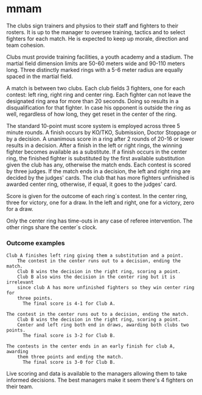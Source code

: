 # mmam

<p>
The clubs sign trainers and physios to their staff and fighters to their rosters. It is up to the manager to oversee training, tactics and to select fighters for each match. He is expected to keep up morale, direction and team cohesion.
</p>
<p>
Clubs must provide training facilities, a youth academy and a stadium. The martial field dimension limits are 50-60 meters wide and 90-110 meters long. Three distinctly marked rings with a 5-6 meter radius are equally spaced in the martial field.
</p>

<p>
A match is between two clubs. Each club fields 3 fighters, one for each contest: left ring, right ring and center ring. Each fighter can not leave the designated ring area for more than 20 seconds. Doing so results in a disqualification for that fighter. In case his opponent is outside the ring as well, regardless of how long, they get reset in the center of the ring.
</p>

<p>
The standard 10-point must score system is employed across three 5 minute rounds. A finish occurs by KO/TKO, Submission, Doctor Stoppage or by a decision. A unanimous score in a ring after 2 rounds of 20-16 or lower results in a decision. After a finish in the left or right rings, the winning fighter becomes available as a substitute. If a finish occurs in the center ring, the finished fighter is substituted by the first available substitution given the club has any, otherwise the match ends. 
Each contest is scored by three judges. If the match ends in a decision, the left and right ring are decided by the judges' cards. The club that has more fighters unfinished is awarded center ring, otherwise, if equal, it goes to the judges' card.
</p>

<p>
Score is given for the outcome of each ring´s contest. In the center ring, three for victory, one for a draw. In the left and right, one for a victory, zero for a draw.
</p>

<p>
Only the center ring has time-outs in any case of referee intervention. The other rings share the center´s clock.
</p>


<p>
</p>


### Outcome examples
```
Club A finishes left ring giving them a substitution and a point.
    The contest in the center runs out to a decision, ending the match.
    Club B wins the decision in the right ring, scoring a point.
    Club B also wins the decision in the center ring but it is irrelevant
    since club A has more unfinished fighters so they win center ring for
    three points.
      The final score is 4-1 for Club A.
```

```
The contest in the center runs out to a decision, ending the match.
    Club B wins the decision in the right ring, scoring a point.
    Center and left ring both end in draws, awarding both clubs two points.
      The final score is 3-2 for Club B.
```

```
The contests in the center ends in an early finish for club A, awarding
    them three points and ending the match.
      The final score is 3-0 for Club B.
```

<p>
Live scoring and data is available to the managers allowing them to take informed decisions. The best managers make it seem there's 4 fighters on their team.
</p>


